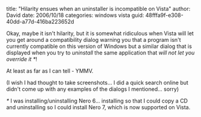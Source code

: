 
title: "Hilarity ensues when an uninstaller is incompatible on Vista"
author: David
date: 2006/10/18
categories: windows vista
guid: 48fffa9f-e308-40dd-a77d-416ba223652d

Okay, maybe it isn't hilarity, but it is somewhat ridiculous when Vista will let you get around a compatibility dialog warning you that a program isn't currently compatible on this version of Windows but a similar dialog that is displayed when you try to _uninstall_ the same application that _will not let you override it *_! 

At least as far as I can tell - YMMV. 

(I wish I had thought to take screenshots... I did a quick search online but didn't come up with any examples of the dialogs I mentioned... sorry) 

_*_ I was installing/uninstalling Nero 6... installing so that I could copy a CD and uninstalling so I could install Nero 7, which is now supported on Vista.


